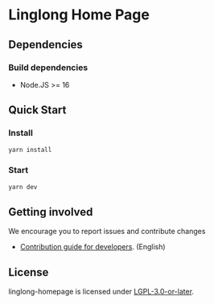 # Linglong Home Page

## Dependencies

### Build dependencies

- Node.JS >= 16

## Quick Start

### Install

```bash
yarn install
```

### Start

```bash
yarn dev
```

## Getting involved

We encourage you to report issues and contribute changes

- [Contribution guide for developers](https://github.com/linuxdeepin/developer-center/wiki/Contribution-Guidelines-for-Developers-en). (English)

## License

linglong-homepage is licensed under [LGPL-3.0-or-later](LICENSE).
